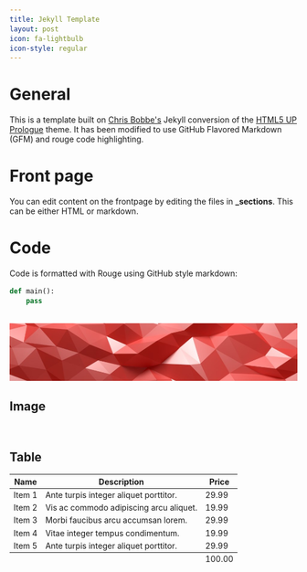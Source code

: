 ```yaml
---
title: Jekyll Template
layout: post
icon: fa-lightbulb
icon-style: regular
---
```


# General 

This is a template built on [Chris Bobbe's](https://github.com/chrisbobbe/jekyll-theme-prologue) Jekyll conversion of the [HTML5 UP Prologue](https://html5up.net/prologue) theme. It has been modified to use GitHub Flavored Markdown (GFM) and rouge code highlighting.

# Front page

You can edit content on the frontpage by editing the files in __\_sections__. This can be either HTML or markdown.

# Code

Code is formatted with Rouge using GitHub style markdown:

```python
def main():
    pass
```

<span class="image right"><img src="{{ 'assets/images/banner_2.jpg' | relative_url }}" alt="" /></span>
![My helpful screenshot](/assets/images/banner_2.jpg)


## Image

<span class="image right"><img src="{{ 'assets/images/pic03.jpg' | relative_url }}" alt="" /></span>

## Table

<div class="table-wrapper">
  <table>
    <thead>
      <tr>
        <th>Name</th>
        <th>Description</th>
        <th>Price</th>
      </tr>
    </thead>
    <tbody>
      <tr>
        <td>Item 1</td>
        <td>Ante turpis integer aliquet porttitor.</td>
        <td>29.99</td>
      </tr>
      <tr>
        <td>Item 2</td>
        <td>Vis ac commodo adipiscing arcu aliquet.</td>
        <td>19.99</td>
      </tr>
      <tr>
        <td>Item 3</td>
        <td> Morbi faucibus arcu accumsan lorem.</td>
        <td>29.99</td>
      </tr>
      <tr>
        <td>Item 4</td>
        <td>Vitae integer tempus condimentum.</td>
        <td>19.99</td>
      </tr>
      <tr>
        <td>Item 5</td>
        <td>Ante turpis integer aliquet porttitor.</td>
        <td>29.99</td>
      </tr>
    </tbody>
    <tfoot>
      <tr>
        <td colspan="2"></td>
        <td>100.00</td>
      </tr>
    </tfoot>
  </table>
</div>
